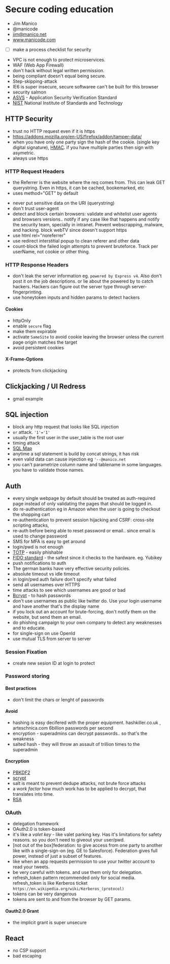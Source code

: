# Secure coding education
- Jim Manico
- @manicode
- jim@manico.net
- www.manicode.com

- [ ] make a process checklist for security

- VPC is not enough to protect microservices.
- WAF (Web App Firewall)
- don't hack without legal written permission.
- being compliant doesn't equal being secure.
- Step-skipping-attack
- IE6 is super insecure, secure softwaree can't be built for this browser
- security salmon
- [ASVS](https://www.owasp.org/index.php/Category:OWASP_Application_Security_Verification_Standard_Project) - Application Security Verification Standard
- [NIST](http://csrc.nist.gov/) National Institute of Standards and Technology

## HTTP Security

- trust no HTTP request even if it is https
- https://addons.mozilla.org/en-US/firefox/addon/tamper-data/
- when you have only one party sign the hash of the cookie. (single key digital signature), [HMAC](https://en.wikipedia.org/wiki/Hash-based_message_authentication_code). if you have multiple parties then sign with asymetric.
- always use https

### HTTP Request Headers

- the Referrer is the website where the req comes from. This can leak GET querystring. Even in https, it can be cached, bookemarked, etc
- <form> uses method="GET" by default
- never put sensitive data on the URI (querystring)
- don't trust user-agent
- detect and block certain browsers: validate and whitelist user agents and browsers versions.. notify if any case like that happens and notify the security team, specially in intranet. Prevent webscrapping, malware, and hacking. block webTV since doesn't support https
- use html rel="noreferrer"
- use redirect interstitial popup to clean referer and other data
- count-block the failed login attempts to prevent bruteforce. Track per userName, not cookie or other thing.

### HTTP Response Headers

- don't leak the server information eg. `powered by Express v4`. Also don't post it on the job descriptions. or lie about the powered by to catch hackers. Hackers can figure out the server type through server-fingerprinting.
- use honeytoken inputs and hidden params to detect hackers

#### Cookies

- httpOnly
- enable `secure` flag
- make them expirable
- activate `SameSite` to avoid cookie leaving the browser unless the current page origin matches the target
- avoid persistent cookies

#### X-Frame-Options 
- protects from clickjacking


## Clickjacking / UI Redress
- gmail example

## SQL injection
- block any http request that looks like SQL injection
- `or` attack. `'1'='1'`
- usually the first user in the user_table is the root user
- timing attack
- [SQL Map](http://sqlmap.org/)
- anytime a sql statement is build by concat strings, it has risk
- even valid data can cause injection eg `'--@manico.net`
- you can't parametrize column name and tablename in some languages. you have to validate those names.

## Auth
- every single webpage by default should be treated as auth-required page instead of only validating the pages that should be logged in.
- do re-authentication eg in Amazon when the user is going to checkout the shopping cart
- re-authentication to prevent session hijacking and CSRF: cross-site scripting attacks, 
- re-auth before being able to reset password or email.. since email is used to change password
- SMS for MFA is easy to get around
- login/pwd is not enough
- [TOTP](https://en.wikipedia.org/wiki/Time-based_One-time_Password_Algorithm) - easily phishable
- [FIDO standard](https://fidoalliance.org) - the safest since it checks to the hardware. eg. Yubikey
- push notifications to auth
- The german banks have very effective security policies.
- absolute timeout vs idle timeout
- in login/pwd auth failure don't specify what failed 
- send all usernames over HTTPS
- time attacks to see which usernames are good or bad
- [Bcrypt](https://en.wikipedia.org/wiki/Bcrypt) - to hash passwords
- don't use usernames as public like twitter do. Use your login username and have another that's the display name
- if you lock out an account for brute-forcing, don't notify them on the website, but send them an email.
- do phishing campaign to your own company to detect any weaknesses and to educate.
- for single-sign on use OpenId
- use mutual TLS from server to server



### Session Fixation
- create new sesion ID at login to protect 

### Password storing

#### Best practices
- don't limit the chars or lenght of passwords


#### Avoid
- hashing is easy decifered with the proper equipment. hashkiller.co.uk , arteschnica.com 6billion passwords per second
- encryption - superadmins can decrypt passwords.. so that's the weakness
- salted hash - they will throw an assault of trillion times to the superadmin

#### Encryption
- [PBKDF2](https://en.wikipedia.org/wiki/PBKDF2)
- [scrypt](https://en.wikipedia.org/wiki/Scrypt)
- salt is meant to prevent dedupe attacks, not brute force attacks
- a *work factor* how much work has to be applied to decrypt, that translates into time.
- [RSA](https://en.wikipedia.org/wiki/RSA_(cryptosystem))


### OAuth

- delegation framework
- OAuth2.0 is token-based
- it's like a *valet key* - like valet parking key. Has it's limitations for safety reasons. so you don't need to giveout your user/pwd.
- [not out of the box]federation: to give access from one party to another like with a single-sign-on (eg. GE to Salesforce). Federation gives full power, instead of just a subset of features.
- like when an app requests permission to use your twitter account to read your tweets.
- be very careful with tokens. and use them only for delegation.
- refresh_token pattern recommended only for social media. refresh_token is like  Kerberos ticket `https://en.wikipedia.org/wiki/Kerberos_(protocol)`
- tokens can be very dangerous
- tokens are sent to and from the browser by GET params.


#### Oauth2.0 Grant

- the implicit grant is super unsecure

## React
- no CSP support
- bad escaping

